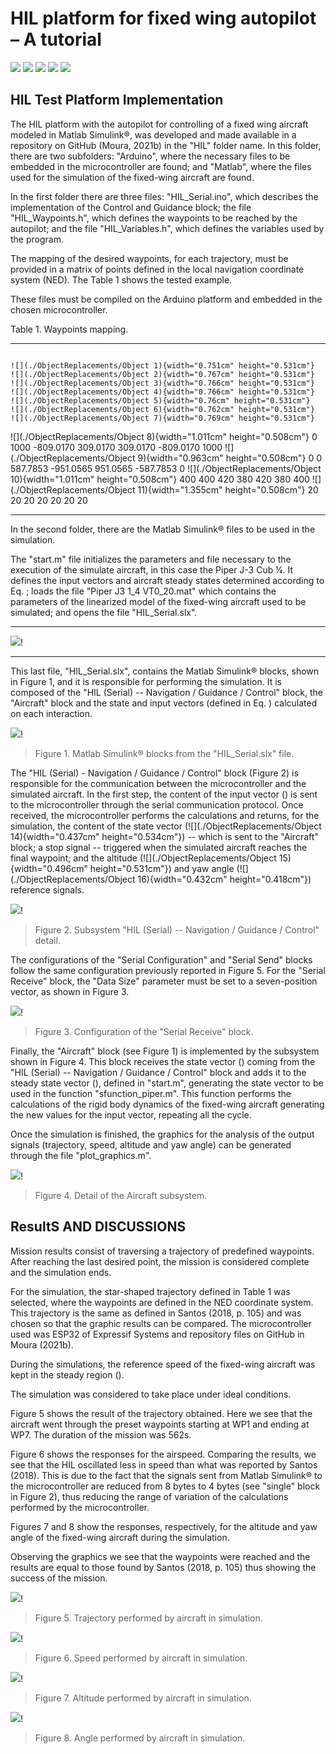 # HIL platform for fixed wing autopilot – A tutorial

![](https://img.shields.io/github/stars/MouraWM/HIL-platform-fixed-wing-autopilot.svg) ![](https://img.shields.io/github/forks/MouraWM/HIL-platform-fixed-wing-autopilot.svg) ![](https://https://img.shields.io/github/release/MouraWM/HIL-platform-fixed-wing-autopilot.svg) ![](https://img.shields.io/github/issues/MouraWM/HIL-platform-fixed-wing-autopilot.svg) ![](https://img.shields.io/github/bower/MouraWM/HIL-platform-fixed-wing-autopilot.svg)

## HIL Test Platform Implementation

The HIL platform with the autopilot for controlling of a fixed wing
aircraft modeled in Matlab Simulink®, was developed and made available
in a repository on GitHub (Moura, 2021b) in the \"HIL\" folder name. In
this folder, there are two subfolders: "Arduino", where the necessary
files to be embedded in the microcontroller are found; and "Matlab",
where the files used for the simulation of the fixed-wing aircraft are
found.

In the first folder there are three files: "HIL\_Serial.ino", which
describes the implementation of the Control and Guidance block; the file
"HIL\_Waypoints.h", which defines the waypoints to be reached by the
autopilot; and the file "HIL\_Variables.h", which defines the variables
used by the program.

The mapping of the desired waypoints, for each trajectory, must be
provided in a matrix of points defined in the local navigation
coordinate system (NED). The Table 1 shows the tested example.

These files must be compiled on the Arduino platform and embedded in the
chosen microcontroller.

Table 1. Waypoints mapping.

  ----------------------------------------------------------------------- ---------------------------------------------------------------------- ---------------------------------------------------------------------- ---------------------------------------------------------------------- ---------------------------------------------------------------------- --------------------------------------------------------------------- ---------------------------------------------------------------------- ----------------------------------------------------------------------
                                                                          ![](./ObjectReplacements/Object 1){width="0.751cm" height="0.531cm"}   ![](./ObjectReplacements/Object 2){width="0.767cm" height="0.531cm"}   ![](./ObjectReplacements/Object 3){width="0.766cm" height="0.531cm"}   ![](./ObjectReplacements/Object 4){width="0.766cm" height="0.531cm"}   ![](./ObjectReplacements/Object 5){width="0.76cm" height="0.531cm"}   ![](./ObjectReplacements/Object 6){width="0.762cm" height="0.531cm"}   ![](./ObjectReplacements/Object 7){width="0.769cm" height="0.531cm"}
  ![](./ObjectReplacements/Object 8){width="1.011cm" height="0.508cm"}    0                                                                      1000                                                                   -809.0170                                                              309.0170                                                               309.0170                                                              -809.0170                                                              1000
  ![](./ObjectReplacements/Object 9){width="0.963cm" height="0.508cm"}    0                                                                      0                                                                      587.7853                                                               -951.0565                                                              951.0565                                                              -587.7853                                                              0
  ![](./ObjectReplacements/Object 10){width="1.011cm" height="0.508cm"}   400                                                                    400                                                                    420                                                                    380                                                                    420                                                                   380                                                                    400
  ![](./ObjectReplacements/Object 11){width="1.355cm" height="0.508cm"}   20                                                                     20                                                                     20                                                                     20                                                                     20                                                                    20                                                                     20
  ----------------------------------------------------------------------- ---------------------------------------------------------------------- ---------------------------------------------------------------------- ---------------------------------------------------------------------- ---------------------------------------------------------------------- --------------------------------------------------------------------- ---------------------------------------------------------------------- ----------------------------------------------------------------------

In the second folder, there are the Matlab Simulink® files to be used in
the simulation.

The "start.m" file initializes the parameters and file necessary to the
execution of the simulate aircraft, in this case the Piper J-3 Cub ¼. It
defines the input vectors and aircraft steady states determined
according to Eq. ; loads the file "Piper J3 1\_4 VT0\_20.mat" which
contains the parameters of the linearized model of the fixed-wing
aircraft used to be simulated; and opens the file "HIL\_Serial.slx".

  ---------------------------------------------------------------------- ------------------
![](https://github.com/MouraWM/HIL-platform-fixed-wing-autopilot/blob/main/images/Fig26.png)!
  ---------------------------------------------------------------------- ------------------

This last file, "HIL\_Serial.slx", contains the Matlab Simulink® blocks,
shown in Figure 1, and it is responsible for performing the simulation.
It is composed of the "HIL (Serial) -- Navigation / Guidance / Control"
block, the "Aircraft" block and the state and input vectors (defined in
Eq. ) calculated on each interaction.

![](https://github.com/MouraWM/HIL-platform-fixed-wing-autopilot/blob/main/images/Fig18.png)!
> Figure 1. Matlab Simulink® blocks from the
"HIL\_Serial.slx" file.

The "HIL (Serial) - Navigation / Guidance / Control" block (Figure 2) is
responsible for the communication between the microcontroller and the
simulated aircraft. In the first step, the content of the input vector
() is sent to the microcontroller through the serial communication
protocol. Once received, the microcontroller performs the calculations
and returns, for the simulation, the content of the state vector
(![](./ObjectReplacements/Object 14){width="0.437cm" height="0.534cm"})
-- which is sent to the \"Aircraft\" block; a stop signal -- triggered
when the simulated aircraft reaches the final waypoint; and the altitude
(![](./ObjectReplacements/Object 15){width="0.496cm" height="0.531cm"})
and yaw angle (![](./ObjectReplacements/Object 16){width="0.432cm"
height="0.418cm"}) reference signals.

![](https://github.com/MouraWM/HIL-platform-fixed-wing-autopilot/blob/main/images/Fig19.png)!
> Figure 2. Subsystem "HIL (Serial) -- Navigation / Guidance
/ Control" detail.

The configurations of the "Serial Configuration" and "Serial Send"
blocks follow the same configuration previously reported in Figure 5.
For the "Serial Receive" block, the "Data Size" parameter must be set to
a seven-position vector, as shown in Figure 3.

![](https://github.com/MouraWM/HIL-platform-fixed-wing-autopilot/blob/main/images/Fig20.png)!
> Figure 3. Configuration of the "Serial Receive" block.

Finally, the "Aircraft" block (see Figure 1) is implemented by the
subsystem shown in Figure 4. This block receives the state vector ()
coming from the "HIL (Serial) -- Navigation / Guidance / Control" block
and adds it to the steady state vector (), defined in "start.m",
generating the state vector to be used in the function
"sfunction\_piper.m". This function performs the calculations of the
rigid body dynamics of the fixed-wing aircraft generating the new values
for the input vector, repeating all the cycle.

Once the simulation is finished, the graphics for the analysis of the
output signals (trajectory, speed, altitude and yaw angle) can be
generated through the file \"plot\_graphics.m\".

![](https://github.com/MouraWM/HIL-platform-fixed-wing-autopilot/blob/main/images/Fig21.png)!
> Figure 4. Detail of the Aircraft subsystem.

## ResultS AND DISCUSSIONS

Mission results consist of traversing a trajectory of predefined
waypoints. After reaching the last desired point, the mission is
considered complete and the simulation ends.

For the simulation, the star-shaped trajectory defined in Table 1 was
selected, where the waypoints are defined in the NED coordinate system.
This trajectory is the same as defined in Santos (2018, p. 105) and was
chosen so that the graphic results can be compared. The microcontroller
used was ESP32 of Expressif Systems and repository files on GitHub in
Moura (2021b).

During the simulations, the reference speed of the fixed-wing aircraft
was kept in the steady region ().

The simulation was considered to take place under ideal conditions.

Figure 5 shows the result of the trajectory obtained. Here we see that
the aircraft went through the preset waypoints starting at WP1 and
ending at WP7. The duration of the mission was 562s.

Figure 6 shows the responses for the airspeed. Comparing the results, we
see that the HIL oscillated less in speed than what was reported by
Santos (2018). This is due to the fact that the signals sent from Matlab
Simulink® to the microcontroller are reduced from 8 bytes to 4 bytes
(see \"single\" block in Figure 2), thus reducing the range of variation
of the calculations performed by the microcontroller.

Figures 7 and 8 show the responses, respectively, for the altitude and
yaw angle of the fixed-wing aircraft during the simulation.

Observing the graphics we see that the waypoints were reached and the
results are equal to those found by Santos (2018, p. 105) thus showing
the success of the mission.

![](https://github.com/MouraWM/HIL-platform-fixed-wing-autopilot/blob/main/images/Fig22.png)!
> Figure 5. Trajectory performed by aircraft in simulation.

![](https://github.com/MouraWM/HIL-platform-fixed-wing-autopilot/blob/main/images/Fig23.png)!
> Figure 6. Speed performed by aircraft in simulation. 

![](https://github.com/MouraWM/HIL-platform-fixed-wing-autopilot/blob/main/images/Fig24.png)!
> Figure 7. Altitude performed by aircraft in simulation. 

![](https://github.com/MouraWM/HIL-platform-fixed-wing-autopilot/blob/main/images/Fig25.png)!
> Figure 8. Angle performed by aircraft in simulation.
